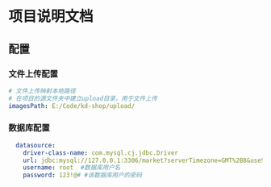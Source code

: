 # 项目说明文档

## 配置

### 文件上传配置

```yaml [application]
# 文件上传映射本地路径
# 在项目的源文件夹中建立upload目录，用于文件上传
imagesPath: E:/Code/kd-shop/upload/
```

### 数据库配置

```yaml [application]
  datasource:
    driver-class-name: com.mysql.cj.jdbc.Driver
    url: jdbc:mysql://127.0.0.1:3306/market?serverTimezone=GMT%2B8&useSSL=FALSE
    username: root  #数据库用户名
    password: 123!@# #该数据库用户的密码
```
